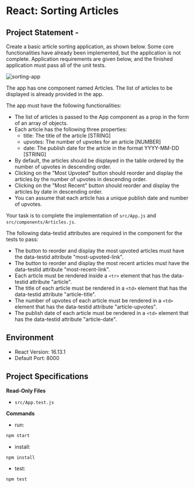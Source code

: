 # React: Sorting Articles

## Project Statement -

Create a basic article sorting application, as shown below. Some core functionalities have already been implemented, but the application is not complete. Application requirements are given below, and the finished application must pass all of the unit tests.

![sorting-app](https://hrcdn.net/s3_pub/istreet-assets/YkVzgbGgMj0cfT9P97s8jg/sorting-articles.gif)

The app has one component named Articles. The list of articles to be displayed is already provided in the app.

The app must have the following functionalities:

- The list of articles is passed to the App component as a prop in the form of an array of objects.
- Each article has the following three properties:
  - title: The title of the article [STRING]
  - upvotes: The number of upvotes for an article [NUMBER]
  - date: The publish date for the article in the format YYYY-MM-DD [STRING]
- By default, the articles should be displayed in the table ordered by the number of upvotes in descending order.
- Clicking on the "Most Upvoted" button should reorder and display the articles by the number of upvotes in descending order.
- Clicking on the "Most Recent" button should reorder and display the articles by date in descending order.
- You can assume that each article has a unique publish date and number of upvotes.

Your task is to complete the implementation of `src/App.js` and `src/components/Articles.js`.

The following data-testid attributes are required in the component for the tests to pass:

- The button to reorder and display the most upvoted articles must have the data-testid attribute "most-upvoted-link".
- The button to reorder and display the most recent articles must have the data-testid attribute "most-recent-link".
- Each article must be rendered inside a `<tr>` element that has the data-testid attribute "article".
- The title of each article must be rendered in a `<td>` element that has the data-testid attribute "article-title".
- The number of upvotes of each article must be rendered in a `<td>` element that has the data-testid attribute "article-upvotes".
- The publish date of each article must be rendered in a `<td>` element that has the data-testid attribute "article-date".

## Environment 

- React Version: 16.13.1
- Default Port: 8000

## Project Specifications 

**Read-Only Files**
- `src/App.test.js`

**Commands**
- run: 
```bash
npm start
```
- install: 
```bash
npm install
```
- test: 
```bash
npm test
```
